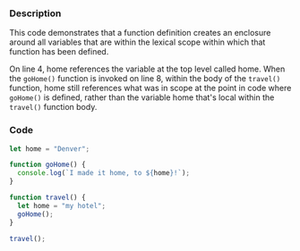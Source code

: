 ### Description

This code demonstrates that a function definition creates an enclosure around all variables that are within the lexical scope within which that function has been defined. 

On line 4, home references the variable at the top level called home. When the `goHome()` function is invoked on line 8, within the body of the `travel()` function, home still references what was in scope at the point in code where `goHome()` is defined, rather than the variable home that's local within the `travel()` function body.

### Code

```jsx
let home = "Denver";

function goHome() {
  console.log(`I made it home, to ${home}!`);
}

function travel() {
  let home = "my hotel";
  goHome();
}

travel();
```